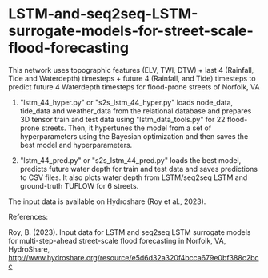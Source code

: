 # LSTM-and-seq2seq-LSTM-surrogate-models-for-street-scale-flood-forecasting

This network uses topographic features (ELV, TWI, DTW) + last 4 (Rainfall, Tide and Waterdepth) timesteps + future 4 (Rainfall, and Tide) timesteps to predict future 4 Waterdepth timesteps for flood-prone streets of Norfolk, VA

1. "lstm_44_hyper.py" or "s2s_lstm_44_hyper.py" loads node_data, tide_data and weather_data from the relational database and prepares 3D tensor train and test data using "lstm_data_tools.py" for 22 flood-prone streets. Then, it hypertunes the model from a set of hyperparameters using the Bayesian optimization and then saves the best model and hyperparameters. 

2. "lstm_44_pred.py" or "s2s_lstm_44_pred.py" loads the best model, predicts future water depth for train and test data and saves predictions to CSV files. It also plots water depth from LSTM/seq2seq LSTM and ground-truth TUFLOW for 6 streets. 

The input data is available on Hydroshare (Roy et al., 2023).

References:

Roy, B. (2023). Input data for LSTM and seq2seq LSTM surrogate models for multi-step-ahead street-scale flood forecasting in Norfolk, VA, HydroShare, http://www.hydroshare.org/resource/e5d6d32a320f4bcca679e0bf388c2bcc
